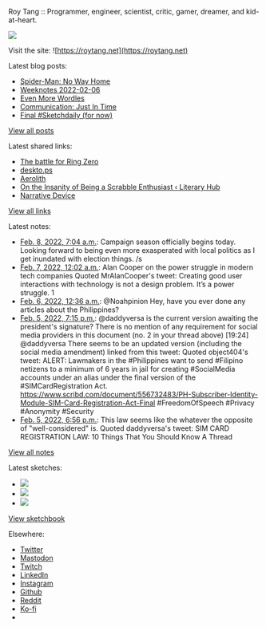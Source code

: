 Roy Tang :: Programmer, engineer, scientist, critic, gamer, dreamer, and kid-at-heart.

![](https://roytang.net/static/img/profile.jpg)

Visit the site: ![https://roytang.net](https://roytang.net)

Latest blog posts:

- [Spider-Man: No Way Home](https://roytang.net/2022/02/spider-man-no-way-home/)
- [Weeknotes 2022-02-06](https://roytang.net/2022/02/weeknotes-02-06/)
- [Even More Wordles](https://roytang.net/2022/02/more-wordles/)
- [Communication: Just In Time](https://roytang.net/2022/02/jit-comms/)
- [Final #Sketchdaily (for now)](https://roytang.net/2022/02/final-sketchdaily/)

[View all posts](https://roytang.net/blog)

Latest shared links:

- [The battle for Ring Zero](https://roytang.net/2022/02/53bffc4436680de15607f689fb2af44b/)
- [deskto.ps](https://roytang.net/2022/02/6e9b205ee41a243ea871b6c7af109f11/)
- [Aerolith](https://roytang.net/2022/02/d6348801753d1805ddb4af0f13784b4e/)
- [On the Insanity of Being a Scrabble Enthusiast ‹ Literary  Hub](https://roytang.net/2022/02/d6c24a14d70c1543c77055a752493b9d/)
- [Narrative Device](https://roytang.net/2022/02/6ff23c05f7de4e89cceddbade283c857/)

[View all links](https://roytang.net/links)

Latest notes:

- [Feb. 8, 2022, 7:04 a.m.](https://roytang.net/2022/02/1490823883141701635/): Campaign season officially begins today. Looking forward to being even more exasperated with local politics as I get inundated with election things. /s
- [Feb. 7, 2022, 12:02 a.m.](https://roytang.net/2022/02/1490355191140339715/): Alan Cooper on the power struggle in modern tech companies Quoted MrAlanCooper&#x27;s tweet: Creating good user interactions with technology is not a design problem. It’s a power struggle. 1
- [Feb. 6, 2022, 12:36 a.m.](https://roytang.net/2022/02/1490001475904622592/): @Noahpinion Hey, have you ever done any articles about the Philippines?
- [Feb. 5, 2022, 7:15 p.m.](https://roytang.net/2022/02/1489920716271095811/): @daddyversa is the current version awaiting the president&#x27;s signature? There is no mention of any requirement for social media providers in this document (no. 2 in your thread above) [19:24] @daddyversa There seems to be an updated version (including the social media amendment) linked from this tweet: Quoted object404&#x27;s tweet: ALERT: Lawmakers in the #Philippines want to send #Filipino netizens to a minimum of 6 years in jail for creating #SocialMedia accounts under an alias under the final version of the #SIMCardRegistration Act. https://www.scribd.com/document/556732483/PH-Subscriber-Identity-Module-SIM-Card-Registration-Act-Final #FreedomOfSpeech #Privacy #Anonymity #Security
- [Feb. 5, 2022, 6:56 p.m.](https://roytang.net/2022/02/1489915785828990981/): This law seems like the whatever the opposite of &quot;well-considered&quot; is. Quoted daddyversa&#x27;s tweet: SIM CARD REGISTRATION LAW: 10 Things That You Should Know A Thread

[View all notes](https://roytang.net/notes)

Latest sketches:


- ![](https://roytang.net/media/cache/eb/6d/eb6d42690e16874c36049dccfd32b06d.jpg)
- ![](https://roytang.net/media/cache/6c/d5/6cd5b41f73d41026b3f65beeac28a6af.jpg)
- ![](https://roytang.net/media/cache/e5/da/e5da975ee2fed5a25dba802aa7d5ad1c.jpg)

[View sketchbook](https://roytang.net/albums/sketchbook)


Elsewhere:

- [Twitter](https://twitter.com/roytang)
- [Mastodon](https://mastodon.technology/@roytang)
- [Twitch](https://twitch.tv/twitchyroy)
- [LinkedIn](https://www.linkedin.com/in/roytang)
- [Instagram](https://instagram.com/roytang0400)
- [Github](https://github.com/roytang)
- [Reddit](https://reddit.com/u/hungryroy)
- [Ko-fi](https://ko-fi.com/roytang)
- [](mailto:hello@roytang.net)